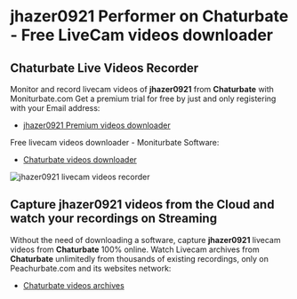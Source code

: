 # jhazer0921 Performer on Chaturbate - Free LiveCam videos downloader

## Chaturbate Live Videos Recorder

Monitor and record livecam videos of **jhazer0921** from **Chaturbate** with Moniturbate.com
Get a premium trial for free by just and only registering with your Email address:
* [jhazer0921 Premium videos downloader](https://moniturbate.com/request-demo-licence-key.html)

Free livecam videos downloader - Moniturbate Software:
* [Chaturbate videos downloader](https://moniturbate.com/moniturbate-download-software.html)

![jhazer0921 livecam videos recorder](https://peachurnet.com/templates/moniturbate-software.png)


## Capture jhazer0921 videos from the Cloud and watch your recordings on Streaming

Without the need of downloading a software, capture **jhazer0921** livecam videos from **Chaturbate** 100% online.
Watch Livecam archives from **Chaturbate** unlimitedly from thousands of existing recordings, only on Peachurbate.com and its websites network:
* [Chaturbate videos archives](https://peachurnet.com/)